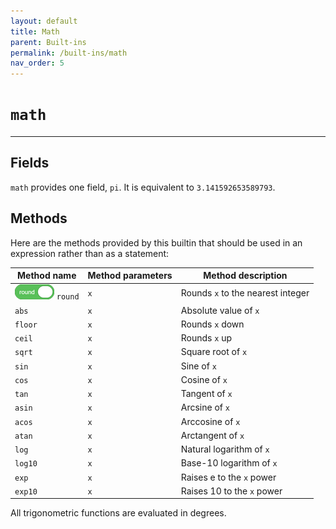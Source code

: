 ```yaml
---
layout: default
title: Math
parent: Built-ins
permalink: /built-ins/math
nav_order: 5
---
```


# `math`

<hr>

## Fields

`math` provides one field, `pi`. It is equivalent to `3.141592653589793`.

## Methods

Here are the methods provided by this builtin that should be used in an expression rather than as a statement:

| Method name                             | Method parameters | Method description                |
| --------------------------------------- | ----------------- | --------------------------------- |
| ![](/assets/operator_round.png) `round` | `x`               | Rounds `x` to the nearest integer |
| `abs`                                   | `x`               | Absolute value of `x`             |
| `floor`                                 | `x`               | Rounds `x` down                   |
| `ceil`                                  | `x`               | Rounds `x` up                     |
| `sqrt`                                  | `x`               | Square root of `x`                |
| `sin`                                   | `x`               | Sine of `x`                       |
| `cos`                                   | `x`               | Cosine of `x`                     |
| `tan`                                   | `x`               | Tangent of `x`                    |
| `asin`                                  | `x`               | Arcsine of `x`                    |
| `acos`                                  | `x`               | Arccosine of `x`                  |
| `atan`                                  | `x`               | Arctangent of `x`                 |
| `log`                                   | `x`               | Natural logarithm of `x`          |
| `log10`                                 | `x`               | Base-10 logarithm of `x`          |
| `exp`                                   | `x`               | Raises e to the `x` power         |
| `exp10`                                 | `x`               | Raises 10 to the `x` power        |

All trigonometric functions are evaluated in degrees.
